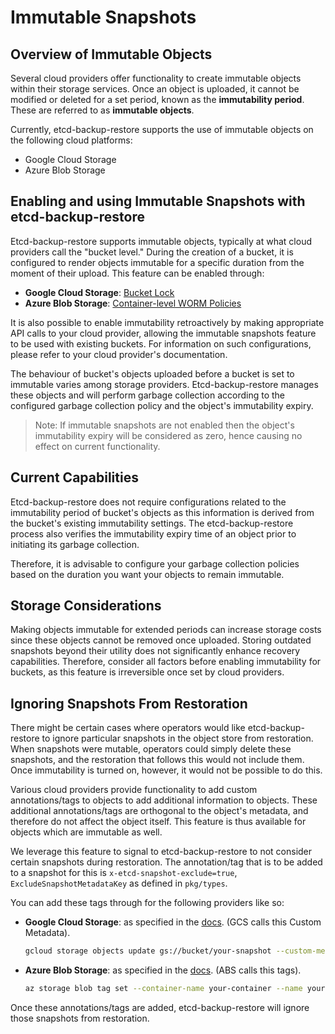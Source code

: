 # Immutable Snapshots

## Overview of Immutable Objects

Several cloud providers offer functionality to create immutable objects within their storage services. Once an object is uploaded, it cannot be modified or deleted for a set period, known as the **immutability period**. These are referred to as **immutable objects**.

Currently, etcd-backup-restore supports the use of immutable objects on the following cloud platforms:

- Google Cloud Storage
- Azure Blob Storage

## Enabling and using Immutable Snapshots with etcd-backup-restore

Etcd-backup-restore supports immutable objects, typically at what cloud providers call the "bucket level." During the creation of a bucket, it is configured to render objects immutable for a specific duration from the moment of their upload. This feature can be enabled through:

- **Google Cloud Storage**: [Bucket Lock](https://cloud.google.com/storage/docs/bucket-lock)
- **Azure Blob Storage**: [Container-level WORM Policies](https://learn.microsoft.com/en-us/azure/storage/blobs/immutable-container-level-worm-policies)

It is also possible to enable immutability retroactively by making appropriate API calls to your cloud provider, allowing the immutable snapshots feature to be used with existing buckets. For information on such configurations, please refer to your cloud provider's documentation.

The behaviour of bucket's objects uploaded before a bucket is set to immutable varies among storage providers. Etcd-backup-restore manages these objects and will perform garbage collection according to the configured garbage collection policy and the object's immutability expiry.

> Note: If immutable snapshots are not enabled then the object's immutability expiry will be considered as zero, hence causing no effect on current functionality.

## Current Capabilities

Etcd-backup-restore does not require configurations related to the immutability period of bucket's objects as this information is derived from the bucket's existing immutability settings. The etcd-backup-restore process also verifies the immutability expiry time of an object prior to initiating its garbage collection.

Therefore, it is advisable to configure your garbage collection policies based on the duration you want your objects to remain immutable.

## Storage Considerations

Making objects immutable for extended periods can increase storage costs since these objects cannot be removed once uploaded. Storing outdated snapshots beyond their utility does not significantly enhance recovery capabilities. Therefore, consider all factors before enabling immutability for buckets, as this feature is irreversible once set by cloud providers.

## Ignoring Snapshots From Restoration

There might be certain cases where operators would like etcd-backup-restore to ignore particular snapshots in the object store from restoration.
When snapshots were mutable, operators could simply delete these snapshots, and the restoration that follows this would not include them.
Once immutability is turned on, however, it would not be possible to do this.

Various cloud providers provide functionality to add custom annotations/tags to objects to add additional information to objects. These additional annotations/tags are orthogonal to the object's metadata, and therefore do not affect the object itself.  This feature is thus available for objects which are immutable as well.

We leverage this feature to signal to etcd-backup-restore to not consider certain snapshots during restoration.
The annotation/tag that is to be added to a snapshot for this is `x-etcd-snapshot-exclude=true`, `ExcludeSnapshotMetadataKey` as defined in `pkg/types`.

You can add these tags through for the following providers like so:

- **Google Cloud Storage**: as specified in the [docs](https://cloud.google.com/sdk/gcloud/reference/storage/objects/update?hl=en). (GCS calls this Custom Metadata).

    ```sh
    gcloud storage objects update gs://bucket/your-snapshot --custom-metadata=x-etcd-snapshot-exclude=true
    ```

- **Azure Blob Storage**: as specified in the [docs](https://learn.microsoft.com/en-us/cli/azure/storage/blob/tag?view=azure-cli-latest#az-storage-blob-tag-set). (ABS calls this tags).

    ```sh
    az storage blob tag set --container-name your-container --name your-snapshot --tags "x-etcd-snapshot-exclude"="true"
    ```

Once these annotations/tags are added, etcd-backup-restore will ignore those snapshots from restoration.
